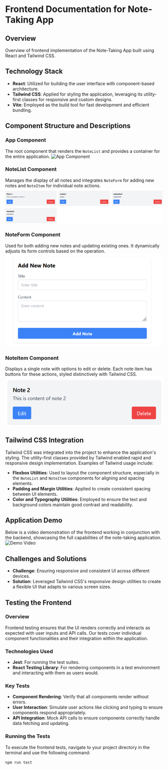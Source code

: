 # Frontend Documentation for Note-Taking App

## Overview
Overview of frontend implementation of the Note-Taking App built using React and Tailwind CSS.

## Technology Stack
- **React**: Utilized for building the user interface with component-based architecture.
- **Tailwind CSS**: Applied for styling the application, leveraging its utility-first classes for responsive and custom designs.
- **Vite**: Employed as the build tool for fast development and efficient bundling.

## Component Structure and Descriptions

### App Component
The root component that renders the `NoteList` and provides a container for the entire application.
![App Component](https://example.com/link-to-app-component-screenshot)

### NoteList Component
Manages the display of all notes and integrates `NoteForm` for adding new notes and `NoteItem` for individual note actions.
![NoteList Component](images/list.png)

### NoteForm Component
Used for both adding new notes and updating existing ones. It dynamically adjusts its form controls based on the operation.
![NoteForm Component](images/form.png)

### NoteItem Component
Displays a single note with options to edit or delete. Each note item has buttons for these actions, styled distinctively with Tailwind CSS.
![NoteItem Component](images/single.png)

## Tailwind CSS Integration
Tailwind CSS was integrated into the project to enhance the application's styling. The utility-first classes provided by Tailwind enabled rapid and responsive design implementation. Examples of Tailwind usage include:

- **Flexbox Utilities**: Used to layout the component structure, especially in the `NoteList` and `NoteItem` components for aligning and spacing elements.
- **Padding and Margin Utilities**: Applied to create consistent spacing between UI elements.
- **Color and Typography Utilities**: Employed to ensure the text and background colors maintain good contrast and readability.

## Application Demo
Below is a video demonstration of the frontend working in conjunction with the backend, showcasing the full capabilities of the note-taking application.
![Demo Video](images/Demo.gif)

## Challenges and Solutions
- **Challenge**: Ensuring responsive and consistent UI across different devices.
- **Solution**: Leveraged Tailwind CSS's responsive design utilities to create a flexible UI that adapts to various screen sizes.

## Testing the Frontend

### Overview
Frontend testing ensures that the UI renders correctly and interacts as expected with user inputs and API calls. Our tests cover individual component functionalities and their integration within the application.

### Technologies Used
- **Jest**: For running the test suites.
- **React Testing Library**: For rendering components in a test environment and interacting with them as users would.

### Key Tests
- **Component Rendering**: Verify that all components render without errors.
- **User Interaction**: Simulate user actions like clicking and typing to ensure components respond appropriately.
- **API Integration**: Mock API calls to ensure components correctly handle data fetching and updating.

### Running the Tests
To execute the frontend tests, navigate to your project directory in the terminal and use the following command:

```bash
npm run test
